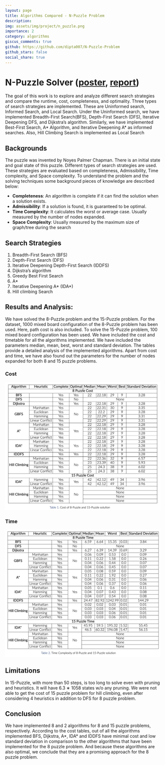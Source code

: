 ```yaml
---
layout: page
title: Algorithms Compared - N-Puzzle Problem
description:
img: assets/img/project/n_puzzle.png
importance: 2
category: algorithms
giscus_comments: true
github: https://github.com/dipta007/N-Puzzle-Problem
github_stars: false
social_share: true
---
```


# N-Puzzle Solver ([poster](https://github.com/dipta007/N-Puzzle-Problem/blob/main/pdfs/poster.pdf), [report](https://github.com/dipta007/N-Puzzle-Problem/blob/main/pdfs/report.pdf))

The goal of this work is to explore and analyze different search strategies and compare the runtime, cost, completeness, and optimality. Three types of search strategies are implemented. These are Uninformed search, Informed Search, and Local Search. Under the Uninformed search, we have implemented Breadth-First Search(BFS), Depth-First Search (DFS), Iterative Deepening DFS, and Dijkstra’s algorithm. Similarly, we have implemented Best-First Search, A* Algorithm, and Iterative Deepening A* as informed searches. Also, Hill Climbing Search is implemented as Local Search

## Backgrounds
The puzzle was invented by Noyes Palmer Chapman. There is an initial state and goal state of this puzzle. Different types of search strategies are used. These strategies are evaluated based on completeness, Admissibility, Time complexity, and Space complexity. To understand the problem and the solving techniques some background pieces of knowledge are described below:

- **Completeness**: An algorithm is complete if it can find the solution when a solution exists.
- **Admissibility**: If a solution is found, it is guaranteed to be optimal.
- **Time Complexity**: It calculates the worst or average case. Usually measured by the number of nodes expanded.
- **Space Complexity**: Usually measured by the maximum size of graph/tree during the search

## Search Strategies
1. Breadth-First Search (BFS)
2. Depth-First Search (DFS)
3. Iterative Deepening Depth-First Search (IDDFS)
4. Dijkstra’s algorithm
5. Greedy Best First Search
6. A*
7. Iterative Deepening A* (IDA*)
8. Hill climbing Search

## Results and Analysis:
We have solved the 8-Puzzle problem and the 15-Puzzle problem. For the dataset, 1000 mixed board configuration of the 8-Puzzle problem has been used. Here, path cost is also included. To solve the 15-Puzzle problem, 100 mixed board configuration has been used. We have included the cost and timetable for all the algorithms implemented. We have included the parameters median, mean, best, worst and standard deviation. The tables provide a detailed analysis of the implemented algorithms. Apart from cost and time, we have also found out the parameters for the number of nodes expanded for both 8 and 15 puzzle problems.

### Cost
![8-15 Puzzle Cost](/assets/img/project/n_puzzle_cost.png)

### Time
![8-15 Puzzle Time](/assets/img/project/n_puzzle_time.png)

## Limitations
In 15-Puzzle, with more than 50 steps, is too long to solve even with pruning and heuristics. It will have 6.3 ∗ 1058 states w/o any pruning. We were not able to get the cost of 15 puzzle problem for hill climbing, even after considering 4 heuristics in addition to DFS for 8 puzzle problem.

## Conclusion
We have implemented 8 and 2 algorithms for 8 and 15 puzzle problems, respectively. According to the cost tables, out of all the algorithms implemented BFS, Dijkstra, A*, IDA* and IDDFS have minimal cost and low standard deviation in comparison to the other algorithms that have been implemented for the 8 puzzle problem. And because these algorithms are also optimal, we conclude that they are a promising approach for the 8 puzzle problem.
